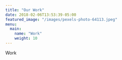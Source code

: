 ```yaml
---
title: "Our Work"
date: 2018-02-06T13:53:39-05:00
featured_image: "/images/pexels-photo-64113.jpeg"
menu:
  main:
    name: "Work"
    weight: 10
---
```

Work
